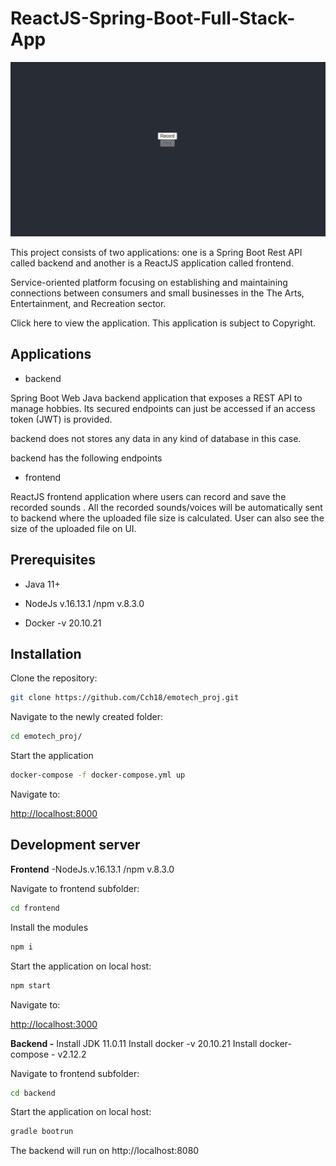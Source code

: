 #  ReactJS-Spring-Boot-Full-Stack-App

![](./audio_rcd.gif)

This project consists of two applications: one is a Spring Boot Rest API called backend and another is a ReactJS application called frontend.

Service-oriented platform focusing on establishing and maintaining connections between consumers and small businesses in the The Arts, Entertainment, and Recreation sector.

Click here to view the application. This application is subject to Copyright.

## Applications

- backend

Spring Boot Web Java backend application that exposes a REST API to manage hobbies. Its secured endpoints can just be accessed if an access token (JWT) is provided.

backend does not stores any data in any kind of database in this case.

backend has the following endpoints

- frontend

ReactJS frontend application where users can record and save the recorded sounds . All the recorded sounds/voices will be automatically sent to backend where the uploaded file size is calculated. User can also see the size of the uploaded file on UI.

## Prerequisites

- Java 11+

- NodeJs v.16.13.1 /npm v.8.3.0
- Docker -v 20.10.21

## Installation

Clone the repository:

```bash
git clone https://github.com/Cch18/emotech_proj.git
```

Navigate to the newly created folder:

```bash
cd emotech_proj/
```

Start the application 

```bash
docker-compose -f docker-compose.yml up
```

Navigate to:

[http://localhost:8000](http://localhost:8000/)



##  Development server

**Frontend** -NodeJs.v.16.13.1 /npm v.8.3.0

Navigate to frontend subfolder:

```bash
cd frontend
```

Install the modules

```bash
npm i
```

Start the application on local host:

```bash
npm start
```

Navigate to:

[http://localhost:3000](http://localhost:3000/)

**Backend -** Install JDK 11.0.11 Install docker -v 20.10.21 Install docker-compose - v2.12.2

Navigate to frontend subfolder:

```bash
cd backend
```

Start the application on local host:

```bash
gradle bootrun
```

The backend will run on http://localhost:8080 

